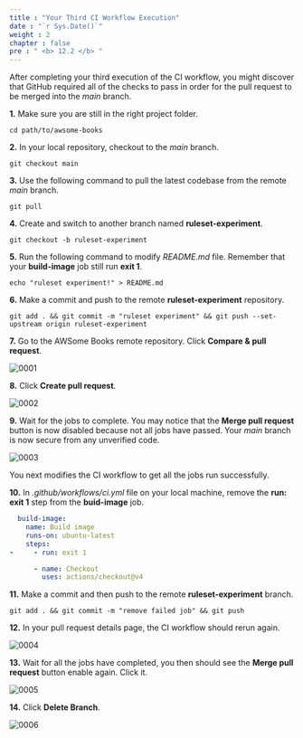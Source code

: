 ```yaml
---
title : "Your Third CI Workflow Execution"
date : "`r Sys.Date()`"
weight : 2
chapter : false
pre : " <b> 12.2 </b> "
---
```


After completing your third execution of the CI workflow, you might discover that GitHub required all of the checks to pass in order for the pull request to be merged into the *main* branch.

**1.** Make sure you are still in the right project folder.

```git
cd path/to/awsome-books
```

**2.** In your local repository, checkout to the *main* branch.

```git
git checkout main
```

**3.** Use the following command to pull the latest codebase from the remote *main* branch.

```git
git pull
```

**4.** Create and switch to another branch named **ruleset-experiment**.

```git
git checkout -b ruleset-experiment
```

**5.** Run the following command to modify *README.md* file. Remember that your **build-image** job still run **exit 1**.

```git
echo "ruleset experiment!" > README.md
```

**6.** Make a commit and push to the remote **ruleset-experiment** repository.

```git
git add . && git commit -m "ruleset experiment" && git push --set-upstream origin ruleset-experiment
```

**7.** Go to the AWSome Books remote repository. Click **Compare & pull request**.

![0001](/images/12/2/0001.svg?featherlight=false&width=100pc)

**8.** Click **Create pull request**.

![0002](/images/12/2/0002.svg?featherlight=false&width=100pc)

**9.** Wait for the jobs to complete. You may notice that the **Merge pull request** button is now disabled because not all jobs have passed. Your *main* branch is now secure from any unverified code.

![0003](/images/12/2/0003.svg?featherlight=false&width=100pc)

You next modifies the CI workflow to get all the jobs run successfully.

**10.** In *.github/workflows/ci.yml* file on your local machine, remove the **run: exit 1** step from the **buid-image** job.

```yml {linenos=table,hl_lines=[5],linenostart=1}
  build-image:
    name: Build image
    runs-on: ubuntu-latest
    steps:
-     - run: exit 1

      - name: Checkout
        uses: actions/checkout@v4
```

**11.** Make a commit and then push to the remote **ruleset-experiment** branch.

```git
git add . && git commit -m "remove failed job" && git push
```

**12.** In your pull request details page, the CI workflow should rerun again.

![0004](/images/12/2/0004.svg?featherlight=false&width=100pc)

**13.** Wait for all the jobs have completed, you then should see the **Merge pull request** button enable again. Click it.

![0005](/images/12/2/0005.svg?featherlight=false&width=100pc)

**14.** Click **Delete Branch**.

![0006](/images/12/2/0006.svg?featherlight=false&width=100pc)

